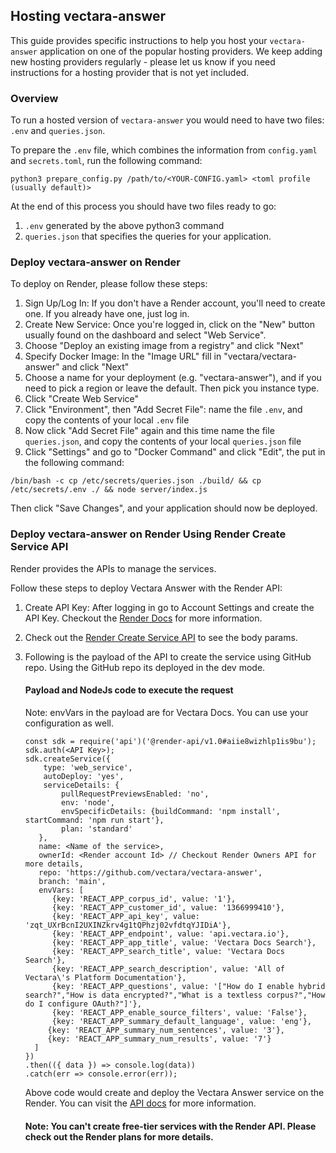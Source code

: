 ## Hosting vectara-answer

This guide provides specific instructions to help you host your `vectara-answer` application on one of the popular hosting providers.
We keep adding new hosting providers regularly - please let us know if you need instructions for a hosting provider that is not yet included.

### Overview

To run a hosted version of `vectara-answer` you would need to have two files: `.env` and `queries.json`.

To prepare the `.env` file, which combines the information from `config.yaml` and `secrets.toml`, run the following command:

`python3 prepare_config.py /path/to/<YOUR-CONFIG.yaml> <toml profile (usually default)>`

At the end of this process you should have two files ready to go:
1. `.env` generated by the above python3 command
2. `queries.json` that specifies the queries for your application.

### Deploy vectara-answer on Render

To deploy on Render, please follow these steps:

1. Sign Up/Log In: If you don't have a Render account, you'll need to create one. If you already have one, just log in.
2. Create New Service: Once you're logged in, click on the "New" button usually found on the dashboard and select "Web Service".
3. Choose "Deploy an existing image from a registry" and click "Next"
4. Specify Docker Image: In the "Image URL" fill in "vectara/vectara-answer" and click "Next"
5. Choose a name for your deployment (e.g. "vectara-answer"), and if you need to pick a region or leave the default. Then pick you instance type.
6. Click "Create Web Service"
7. Click "Environment", then "Add Secret File": name the file `.env`, and copy the contents of your local `.env` file
8. Now click "Add Secret File" again and this time name the file `queries.json`, and copy the contents of your local `queries.json` file
9. Click "Settings" and go to "Docker Command" and click "Edit", the put in the following command: 

`/bin/bash -c cp /etc/secrets/queries.json ./build/ && cp /etc/secrets/.env ./ && node server/index.js`

Then click "Save Changes", and your application should now be deployed.

### Deploy vectara-answer on Render Using Render Create Service API

Render provides the APIs to manage the services.

Follow these steps to deploy Vectara Answer with the Render API:

1. Create API Key: After logging in go to Account Settings and create the API Key. Checkout the [Render Docs](https://render.com/docs/api) for more information.
2. Check out the [Render Create Service API](https://api-docs.render.com/reference/create-service) to see the body params.
3. Following is the payload of the API to create the service using GitHub repo. Using the GitHub repo its deployed in the dev mode.
    #### Payload and NodeJs code to execute the request
   Note: envVars in the payload are for Vectara Docs. You can use your configuration as well.

    ```
    const sdk = require('api')('@render-api/v1.0#aiie8wizhlp1is9bu');
    sdk.auth(<API Key>);
    sdk.createService({
        type: 'web_service',
        autoDeploy: 'yes',
        serviceDetails: {
            pullRequestPreviewsEnabled: 'no',
            env: 'node',
            envSpecificDetails: {buildCommand: 'npm install', startCommand: 'npm run start'},
            plan: 'standard'
       },
       name: <Name of the service>,
       ownerId: <Render account Id> // Checkout Render Owners API for more details,
       repo: 'https://github.com/vectara/vectara-answer',
       branch: 'main',
       envVars: [
          {key: 'REACT_APP_corpus_id', value: '1'},
          {key: 'REACT_APP_customer_id', value: '1366999410'},
          {key: 'REACT_APP_api_key', value: 'zqt_UXrBcnI2UXINZkrv4g1tQPhzj02vfdtqYJIDiA'},
          {key: 'REACT_APP_endpoint', value: 'api.vectara.io'},
          {key: 'REACT_APP_app_title', value: 'Vectara Docs Search'},
          {key: 'REACT_APP_search_title', value: 'Vectara Docs Search'},
          {key: 'REACT_APP_search_description', value: 'All of Vectara\'s Platform Documentation'},
          {key: 'REACT_APP_questions', value: '["How do I enable hybrid search?","How is data encrypted?","What is a textless corpus?","How do I configure OAuth?"]'},
          {key: 'REACT_APP_enable_source_filters', value: 'False'},
          {key: 'REACT_APP_summary_default_language', value: 'eng'},
         {key: 'REACT_APP_summary_num_sentences', value: '3'},
         {key: 'REACT_APP_summary_num_results', value: '7'}
      ]
    })
   .then(({ data }) => console.log(data))
   .catch(err => console.error(err));
    ```
   Above code would create and deploy the Vectara Answer service on the Render. You can visit the [API docs](https://api-docs.render.com/reference/introduction) for more information.
   #### Note: You can't create free-tier services with the Render API. Please check out the Render plans for more details. 

